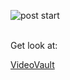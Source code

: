 ![post start](https://github.com/user-attachments/assets/9e050ec0-b9fd-4451-be1c-e739752edb69)


<br/>
Get look at: 

  [VideoVault](https://www.videovault.ru) 

